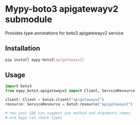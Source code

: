 # Mypy-boto3 apigatewayv2 submodule

Provides type annotations for boto3 apigatewayv2 service

## Installation

```bash
pip install mypy-boto3[apigatewayv2]
```

## Usage

```python
import boto3
from mypy_boto3.apigatewayv2 import Client, ServiceResource

client: Client = boto3.client("apigatewayv2")
resource: ServiceResource = boto3.resource("apigatewayv2")

# now your IDE can suggest you method and arguments names
# and mypy can check types
```

